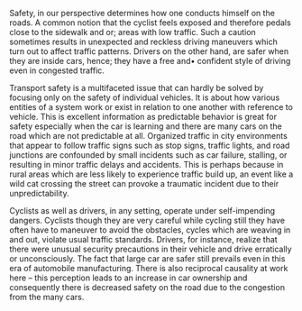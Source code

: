 Safety, in our perspective determines how one conducts himself on the roads. A common notion that the cyclist feels exposed and therefore pedals close to the sidewalk and or; areas with low traffic. Such a caution sometimes results in unexpected and reckless driving maneuvers which turn out to affect traffic patterns. Drivers on the other hand, are safer when they are inside cars, hence; they have a free and• confident style of driving even in congested traffic.

Transport safety is a multifaceted issue that can hardly be solved by focusing only on the safety of individual vehicles. It is about how various entities of a system work or exist in relation to one another with reference to vehicle. This is excellent information as predictable behavior is great for safety especially when the car is learning and there are many cars on the road which are not predictable at all. Organized traffic in city environments that appear to follow traffic signs such as stop signs, traffic lights, and road junctions are confounded by small incidents such as car failure, stalling, or resulting in minor traffic delays and accidents. This is perhaps because in rural areas which are less likely to experience traffic build up, an event like a wild cat crossing the street can provoke a traumatic incident due to their unpredictability.

Cyclists as well as drivers, in any setting, operate under self-impending dangers. Cyclists though they are very careful while cycling still they have often have to maneuver to avoid the obstacles, cycles which are weaving in and out, violate usual traffic standards. Drivers, for instance, realize that there were unusual security precautions in their vehicle and drive erratically or unconsciously. The fact that large car are safer still prevails even in this era of automobile manufacturing. There is also reciprocal causality at work here – this perception leads to an increase in car ownership and consequently there is decreased safety on the road due to the congestion from the many cars.
